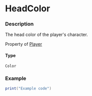 # HeadColor
### Description
The head color of the player's character.

Property of [Player](/classes/Player/)

#### Type
`Color`

### Example
```lua
print("Example code")
```
